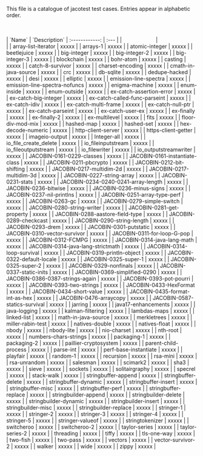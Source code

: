 This file is a catalogue of jacotest test cases.  Entries appear in alphabetic order.
<p align="left">
<br>
<br>
| `Name` | `Description`
| :------------: | :--- |
|<img width=90/>|<img width=600/>|
|  array-list-iterator  | xxxxx |
|  arrays-1  | xxxxx |
|  atomic-integer  | xxxxx |
|  beetlejuice  | xxxxx |
|  big-integer  | xxxxx |
|  big-integer-2  | xxxxx |
|  big-integer-3  | xxxxx |
|  blockchain  | xxxxx |
|  bohr-atom  | xxxxx |
|  casting  | xxxxx |
|  catch-8-survivor  | xxxxx |
|  charset-encoding  | xxxxx |
|  cmath-in-java-source  | xxxxx |
|  crc  | xxxxx |
|  db-sqlite  | xxxxx |
|  dedupe-hacked  | xxxxx |
|  desi  | xxxxx |
|  elliptic  | xxxxx |
|  emission-line-spectra  | xxxxx |
|  emission-line-spectra-nofuncs  | xxxxx |
|  enigma-machine  | xxxxx |
|  enum-inside  | xxxxx |
|  enum-outside  | xxxxx |
|  ex-catch-assertion-error  | xxxxx |
|  ex-catch-big-integer  | xxxxx |
|  ex-catch-called-func-parseint  | xxxxx |
|  ex-catch-idiv  | xxxxx |
|  ex-catch-multi-frame  | xxxxx |
|  ex-catch-null-ptr  | xxxxx |
|  ex-catch-parseint  | xxxxx |
|  ex-catch-user-ex  | xxxxx |
|  ex-finally  | xxxxx |
|  ex-finally-2  | xxxxx |
|  ex-multilevel  | xxxxx |
|  fits  | xxxxx |
|  floor-div-mod-mix  | xxxxx |
|  hashed-map  | xxxxx |
|  hashed-set  | xxxxx |
|  hex-decode-numeric  | xxxxx |
|  http-client-server  | xxxxx |
|  https-client-getter  | xxxxx |
|  imageio-output  | xxxxx |
|  Integer-all  | xxxxx |
|  io_file_create_delete  | xxxxx |
|  io_fileinputstream  | xxxxx |
|  io_fileoutputstream  | xxxxx |
|  io_filewriter  | xxxxx |
|  io_outputstreamwriter  | xxxxx |
|  JACOBIN-0161-0229-classes  | xxxxx |
|  JACOBIN-0161-instantiate-class  | xxxxx |
|  JACOBIN-0211-pbcrypto  | xxxxx |
|  JACOBIN-0212-bit-shifting  | xxxxx |
|  JACOBIN-0217-multidim-2d  | xxxxx |
|  JACOBIN-0217-multidim-3d  | xxxxx |
|  JACOBIN-0227-string-array  | xxxxx |
|  JACOBIN-0231-stats  | xxxxx |
|  JACOBIN-0234-0240-0241-array-length  | xxxxx |
|  JACOBIN-0236-bitwise  | xxxxx |
|  JACOBIN-0236-minus-signs  | xxxxx |
|  JACOBIN-0237-nil-printlns  | xxxxx |
|  JACOBIN-0251-array-type-perf  | xxxxx |
|  JACOBIN-0263-gc  | xxxxx |
|  JACOBIN-0279-simple-switch  | xxxxx |
|  JACOBIN-0280-string-writer  | xxxxx |
|  JACOBIN-0281-get-property  | xxxxx |
|  JACOBIN-0288-aastore-field-type  | xxxxx |
|  JACOBIN-0289-checkcast  | xxxxx |
|  JACOBIN-0290-string-length  | xxxxx |
|  JACOBIN-0293-drem  | xxxxx |
|  JACOBIN-0301-putstatic  | xxxxx |
|  JACOBIN-0310-vector-survivor  | xxxxx |
|  JACOBIN-0311-for-loop-G-pop  | xxxxx |
|  JACOBIN-0312-FCMPG  | xxxxx |
|  JACOBIN-0314-java-lang-math  | xxxxx |
|  JACOBIN-0314-java-lang-strictmath  | xxxxx |
|  JACOBIN-0314-loop-survival  | xxxxx |
|  JACOBIN-0319-println-object  | xxxxx |
|  JACOBIN-0322-default-locale  | xxxxx |
|  JACOBIN-0325-super-1  | xxxxx |
|  JACOBIN-0325-super-2  | xxxxx |
|  JACOBIN-0329-nonfinals  | xxxxx |
|  JACOBIN-0337-static-inits  | xxxxx |
|  JACOBIN-0369-simplified-0290  | xxxxx |
|  JACOBIN-0386-0387-strings-again  | xxxxx |
|  JACOBIN-0393-pot-pourri  | xxxxx |
|  JACOBIN-0393-two-strings  | xxxxx |
|  JACOBIN-0433-HexFormat  | xxxxx |
|  JACOBIN-0434-short-value  | xxxxx |
|  JACOBIN-0435-format-int-as-hex  | xxxxx |
|  JACOBIN-0476-arraycopy  | xxxxx |
|  JACOBIN-0587-statics-survival  | xxxxx |
|  jarring  | xxxxx |
|  java17-enhancements  | xxxxx |
|  java-logging  | xxxxx |
|  kalman-filtering  | xxxxx |
|  lambdas-maps  | xxxxx |
|  linked-list  | xxxxx |
|  math-in-java-source  | xxxxx |
|  merkletrees  | xxxxx |
|  miller-rabin-test  | xxxxx |
|  natives-double  | xxxxx |
|  natives-float  | xxxxx |
|  nbody  | xxxxx |
|  nbody-lite  | xxxxx |
|  nio-charset  | xxxxx |
|  nth-root  | xxxxx |
|  numbers-chars-strings  | xxxxx |
|  packaging-1  | xxxxx |
|  packaging-2  | xxxxx |
|  paillier-cryptosystem  | xxxxx |
|  parent-child-process  | xxxxx |
|  parse-int  | xxxxx |
|  perf-base-instantiate  | xxxxx |
|  playfair  | xxxxx |
|  random-1  | xxxxx |
|  recursion  | xxxxx |
|  rsa-mini  | xxxxx |
|  rsa-unrandom  | xxxxx |
|  salesman  | xxxxx |
|  scimark2  | xxxxx |
|  sha3  | xxxxx |
|  sieve  | xxxxx |
|  sockets  | xxxxx |
|  solitairgraphy  | xxxxx |
|  specrel  | xxxxx |
|  stack-walk  | xxxxx |
|  stringbuffer-append  | xxxxx |
|  stringbuffer-delete  | xxxxx |
|  stringbuffer-dynamic  | xxxxx |
|  stringbuffer-insert  | xxxxx |
|  stringbuffer-misc  | xxxxx |
|  stringbuffer-perf  | xxxxx |
|  stringbuffer-replace  | xxxxx |
|  stringbuilder-append  | xxxxx |
|  stringbuilder-delete  | xxxxx |
|  stringbuilder-dynamic  | xxxxx |
|  stringbuilder-insert  | xxxxx |
|  stringbuilder-misc  | xxxxx |
|  stringbuilder-replace  | xxxxx |
|  stringer-1  | xxxxx |
|  stringer-2  | xxxxx |
|  stringer-3  | xxxxx |
|  stringer-4  | xxxxx |
|  stringer-5  | xxxxx |
|  stringer-valueof  | xxxxx |
|  stringtokenizer  | xxxxx |
|  switcheroo  | xxxxx |
|  switcheroo-2  | xxxxx |
|  taylor-series  | xxxxx |
|  taylor-series-2  | xxxxx |
|  threading  | xxxxx |
|  tiffy  | xxxxx |
|  tls-one-way  | xxxxx |
|  two-fish  | xxxxx |
|  two-pass  | xxxxx |
|  vectors  | xxxxx |
|  vector-survivor-2  | xxxxx |
|  walker  | xxxxx |
|  wide  | xxxxx |
|  zippy  | xxxxx |

